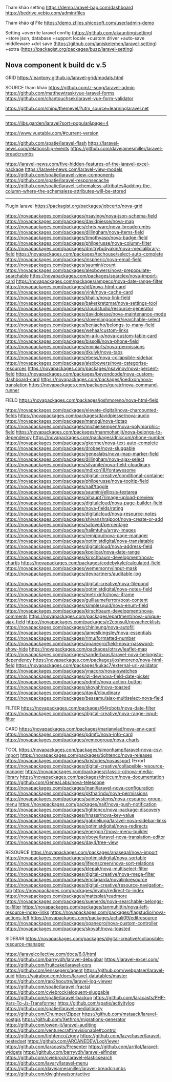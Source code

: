 Tham khảo setting
https://demo.laravel-bap.com/dashboard
https://bedrive.vebto.com/admin/files

Tham khảo ql File
https://demo.zfiles.shicosoft.com/user/admin-demo




Setting
+overrite laravel config (https://github.com/akaunting/setting)
+store json, database
+support locale
+custom driver
+auto-save middleware
+dot save (https://github.com/janiskelemen/laravel-setting)
+extra (https://packagist.org/packages/buzz/laravel-setting)


Nova component k build dc v.5
---------------------
GRID
https://leantony.github.io/laravel-grid/modals.html


SOURCE tham khảo
https://github.com/z-song/laravel-admin
https://github.com/matthewtrask/vue-laravel-forms
https://github.com/chantouchsek/laravel-vue-form-validator

https://github.com/shipu/themevel/?utm_source=learninglaravel.net



-----------------
https://libs.garden/laravel?sort=popular&page=4



https://www.vuetable.com/#current-version

https://github.com/spatie/laravel-flash
https://laravel-news.com/relationship-events
https://github.com/davejamesmiller/laravel-breadcrumbs

https://laravel-news.com/five-hidden-features-of-the-laravel-excel-package
https://laravel-news.com/laravel-view-models
https://github.com/spatie/laravel-view-components
https://github.com/spatie/laravel-responsecache
https://github.com/spatie/laravel-schemaless-attributes#adding-the-column-where-the-schemaless-attributes-will-be-stored



---------------------
Plugin laravel
https://packagist.org/packages/jobcerto/nova-grid



https://novapackages.com/packages/nsavinov/nova-json-schema-field
https://novapackages.com/packages/davidpiesse/nova-map
https://novapackages.com/packages/chris-ware/nova-breadcrumbs
https://novapackages.com/packages/dillingham/nova-items-field
https://novapackages.com/packages/timothyasp/nova-badge-field
https://novapackages.com/packages/philperusse/nova-column-filter
https://novapackages.com/packages/dmitrybubyakin/nova-medialibrary-field
https://novapackages.com/packages/techouse/select-auto-complete
https://novapackages.com/packages/inspheric/nova-email-field
https://novapackages.com/packages/saumini/count
https://novapackages.com/packages/alexbowers/nova-prepopulate-searchable
https://novapackages.com/packages/sparclex/nova-import-card
https://novapackages.com/packages/ampeco/nova-date-range-filter
https://novapackages.com/packages/idf/nova-html-card
https://novapackages.com/packages/vink/nova-cache-card
https://novapackages.com/packages/khalin/nova-link-field
https://novapackages.com/packages/bakerkretzmar/nova-settings-tool
https://novapackages.com/packages/cloudstudio/resource-generator
https://novapackages.com/packages/davidpiesse/nova-maintenance-mode
https://novapackages.com/packages/sloveniangooner/searchable-select
https://novapackages.com/packages/benjacho/belongs-to-many-field
https://novapackages.com/packages/wehaa/custom-links
https://novapackages.com/packages/m-a-k-o/nova-custom-table-card
https://novapackages.com/packages/bissolli/nova-phone-field
https://novapackages.com/packages/eminiarts/nova-permissions
https://novapackages.com/packages/dkulyk/nova-tabs
https://novapackages.com/packages/ebess/nova-collapsible-sidebar
https://novapackages.com/packages/alexbowers/nova-categorise-resources
https://novapackages.com/packages/nsavinov/nova-percent-field
https://novapackages.com/packages/beyondcode/nova-custom-dashboard-card
https://novapackages.com/packages/joedixon/nova-translation
https://novapackages.com/packages/guratr/nova-command-runner






FIELD
https://novapackages.com/packages/joshmoreno/nova-html-field


https://novapackages.com/packages/elevate-digital/nova-charcounted-fields
https://novapackages.com/packages/davidpiesse/nova-audio
https://novapackages.com/packages/manogi/nova-tiptap
https://novapackages.com/packages/michielkempen/nova-polymorphic-field
https://novapackages.com/packages/manmohanjit/nova-belongs-to-dependency
https://novapackages.com/packages/dniccum/phone-number
https://novapackages.com/packages/gkermer/nova-text-auto-complete
https://novapackages.com/packages/drobee/nova-sluggable
https://novapackages.com/packages/genealabs/nova-map-marker-field
https://novapackages.com/packages/dillingham/nova-ajax-select
https://novapackages.com/packages/silvanite/nova-field-cloudinary
https://novapackages.com/packages/mdixon18/fontawesome
https://novapackages.com/packages/digital-creative/conditional-container
https://novapackages.com/packages/philperusse/nova-tooltip-field
https://novapackages.com/packages/naif/toggle
https://novapackages.com/packages/saumini/ellipsis-textarea
https://novapackages.com/packages/ajhaupt7/image-upload-preview
https://novapackages.com/packages/digitalcloud/nova-page-builder-field
https://novapackages.com/packages/nova-fields/rating
https://novapackages.com/packages/digitalcloud/nova-resource-notes
https://novapackages.com/packages/shivanshrajpoot/nova-create-or-add
https://novapackages.com/packages/satoved/percentage
https://novapackages.com/packages/halimtuhu/array-images
https://novapackages.com/packages/remipou/nova-page-manager
https://novapackages.com/packages/optimistdigital/nova-translatable
https://novapackages.com/packages/digitalcloud/nova-address-field
https://novapackages.com/packages/kpolicar/nova-date-range
https://novapackages.com/packages/kirschbaum-development/nova-chartjs
https://novapackages.com/packages/codebykyle/calculated-field
https://novapackages.com/packages/wemersonrv/input-mask
https://novapackages.com/packages/devpartners/auditable-log

https://novapackages.com/packages/digital-creative/nova-filepond
https://novapackages.com/packages/optimistdigital/nova-notes-field
https://novapackages.com/packages/metrixinfo/nova-iframe
https://novapackages.com/packages/guillaumeferron/post-content
https://novapackages.com/packages/simplesquid/nova-enum-field
https://novapackages.com/packages/kirschbaum-development/nova-comments
https://novapackages.com/packages/epartment/nova-unique-ajax-field
https://novapackages.com/packages/e2consult/novachecklists
https://novapackages.com/packages/chinleung/nova-autofill
https://novapackages.com/packages/jameslkingsley/nova-essentials
https://novapackages.com/packages/rimu/formatted-number
https://novapackages.com/packages/opanegro/field-nova-password-show-hide
https://novapackages.com/packages/otrsw/leaflet-map
https://novapackages.com/packages/sanderbaas/laravel-nova-belongsto-dependency
https://novapackages.com/packages/joshmoreno/nova-html-field
https://novapackages.com/packages/kukac7/external-url-validator
https://novapackages.com/packages/ynacorp/nova-swatches
https://novapackages.com/packages/izi-dev/nova-field-date-picker
https://novapackages.com/packages/pdmfc/nova-action-button
https://novapackages.com/packages/skoyah/nova-toasted
https://novapackages.com/packages/day4/cloudinary
https://novapackages.com/packages/bessamu/ajax-multiselect-nova-field

FILTER
https://novapackages.com/packages/64robots/nova-date-filter
https://novapackages.com/packages/digital-creative/nova-range-input-filter


CARD
https://novapackages.com/packages/marianvlad/nova-env-card
https://novapackages.com/packages/pdmfc/nova-info-card
https://novapackages.com/packages/vemcogroup/nova-charts

TOOL
https://novapackages.com/packages/simonhamp/laravel-nova-csv-import
https://novapackages.com/packages/tightenco/nova-releases
https://novapackages.com/packages/kristories/novassport (Error)
https://novapackages.com/packages/digital-creative/collapsible-resource-manager
https://novapackages.com/packages/classic-o/nova-media-library
https://novapackages.com/packages/dniccum/nova-documentation
https://github.com/GeneaLabs/nova-telescope
https://novapackages.com/packages/inani/laravel-nova-configuration
https://novapackages.com/packages/pktharindu/nova-permissions
https://novapackages.com/packages/saintsystems/nova-resource-group-menu
https://novapackages.com/packages/naif/nova-push-notification
https://novapackages.com/packages/tightenco/nova-package-discovery
https://novapackages.com/packages/hnassr/nova-key-value
https://novapackages.com/packages/gabrieliuga/laravel-nova-sidebar-links
https://novapackages.com/packages/optimistdigital/nova-redirects
https://novapackages.com/packages/energon7/nova-menu-builder
https://novapackages.com/packages/eboye/laravel-nova-translation-editor
https://novapackages.com/packages/day4/tree-view



RESOURCE
https://novapackages.com/packages/anaseqal/nova-import
https://novapackages.com/packages/optimistdigital/nova-sortable
https://novapackages.com/packages/lifeonscreen/nova-sort-relations
https://novapackages.com/packages/klepak/nova-multiselect-filter
https://novapackages.com/packages/digital-creative/nova-mega-filter
https://novapackages.com/packages/ericlagarda/novalinkresource
https://novapackages.com/packages/digital-creative/resource-navigation-tab
https://novapackages.com/packages/invato/redirect-to-index
https://novapackages.com/packages/mattsplat/readmore
https://novapackages.com/packages/suenerds/nova-searchable-belongs-to-filter
https://novapackages.com/packages/tanmuhittin/nova-left-resource-index-links
https://novapackages.com/packages/flagstudio/nova-actions-left
https://novapackages.com/packages/achalj09/editresource
https://novapackages.com/packages/opanegro/nova-custom-controller
https://novapackages.com/packages/skoyah/nova-toasted

SIDEBAR
https://novapackages.com/packages/digital-creative/collapsible-resource-manager








https://laravelcollective.com/docs/6.0/html
https://github.com/barryvdh/laravel-debugbar
https://laravel-excel.com/
https://github.com/fruitcake/laravel-cors
https://github.com/jenssegers/agent
https://github.com/webpatser/laravel-uuid
https://yajrabox.com/docs/laravel-datatables/master
https://github.com/rap2hpoutre/laravel-log-viewer
https://github.com/spatie/laravel-fractal
https://github.com/cviebrock/eloquent-sluggable
https://github.com/spatie/laravel-backup
https://github.com/laracasts/PHP-Vars-To-Js-Transformer
https://github.com/spatie/activitylog
https://github.com/spatie/laravel-medialibrary
https://github.com/Chumper/Zipper
https://github.com/mstaack/laravel-postgis
https://github.com/Xethron/migrations-generator
https://github.com/owen-it/laravel-auditing
https://github.com/venturecraft/revisionable#control
https://github.com/tightenco/ziggy
https://github.com/lazychaser/laravel-nestedset
https://github.com/ARCANEDEV/LogViewer
https://github.com/laracasts/Presenter
https://github.com/arrilot/laravel-widgets
https://github.com/barryvdh/laravel-elfinder
https://github.com/cviebrock/laravel-elasticsearch
https://github.com/lavary/laravel-menu
https://github.com/davejamesmiller/laravel-breadcrumbs
https://github.com/dwightwatson/active
